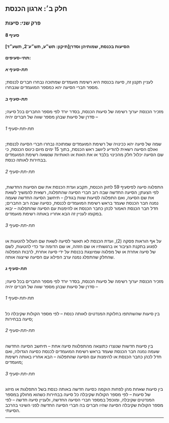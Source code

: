 ## חלק ב׳: ארגון הכנסת

### פרק שני: סיעות

#### סעיף 8

**הסיעות בכנסת, שמותיהן וסדרן[תיקון: תש״ע, תש״ע־2, תשע״ד]**



#### תתי-סעיפים:

##### תת-סעיף א

לעניין תקנון זה, סיעה בכנסת היא רשימת מועמדים שמתוכה נבחרו חברים לכנסת; מספר חברי הסיעה יהא כמספר המועמדים שנבחרו.

##### תת-סעיף ב

מזכיר הכנסת יערוך רשימה של סיעות הכנסת, בסדר יורד לפי מספר החברים בכל סיעה; סדרן של סיעות שבהן מספר שווה של חברים יהיה –

###### תת-תת-סעיף 1

שמה של סיעה יהא ככינויה של רשימת המועמדים שמתוכה נבחרו חברי הסיעה 
לכנסת; ואולם הסיעה רשאית להודיע ליושב ראש הכנסת, בתוך 15 ימים מיום כינוס
 הכנסת, כי שם הסיעה יכלול חלק מהכינוי בלבד או את האות או האותיות שנשאה 
רשימת המועמדים בבחירות לאותה כנסת.

###### תת-תת-סעיף 2

התפלגה סיעה לפיסעיף 59 לחוק הכנסת,
 תקבע ועדת הכנסת את שם הסיעות החדשות, לפי הצעתן; הסיעה החדשה שבה רוב 
חברי הסיעה שהתפלגה, רשאית להמשיך לשאת את שם הסיעה, ואם התפלגה לסיעות 
שוות בגודלן – תיחשב הסיעה החדשה שעמה נמנה חבר הכנסת שעמד בראש רשימת 
המועמדים לכנסת, כסיעה שבה רוב החברים; חדל חבר הכנסת האמור לכהן כחבר 
הכנסת או להימנות עם הסיעה שהתפלגה – יבוא במקומו לעניין זה הבא אחריו 
באותה רשימת מועמדים.

###### תת-תת-סעיף 3

על אף 
הוראות פסקה (2), ועדת הכנסת לא תאשר לסיעה לשאת שם העלול להטעות או לפגוע 
בתקנת הציבור או ברגשותיו או שם הזהה, או שם הדומה עד כדי להטעות, לשם של 
סיעה אחרת או של מפלגה שמיוצגת בכנסת על ידי סיעה אחרת, לרבות המפלגה שהחלק
 שהתפלג נמנה ערב הפילוג עם הסיעה שייצגה אותה.

##### תת-סעיף ג

מזכיר הכנסת יערוך רשימה של סיעות הכנסת, בסדר יורד לפי מספר החברים בכל סיעה; סדרן של סיעות שבהן מספר שווה של חברים יהיה –

###### תת-תת-סעיף 1

בין סיעות שהשתתפו בחלוקת המנדטים לאותה כנסת – לפי מספר הקולות שקיבלה כל סיעה בבחירות;

###### תת-תת-סעיף 2

בין סיעות 
חדשות שנוצרו כתוצאה מהתפלגות סיעה אחת – תיחשב הסיעה החדשה שעמה נמנה חבר 
הכנסת שעמד בראש רשימת המועמדים לכנסת כסיעה הגדולה, ואם חדל לכהן כחבר 
הכנסת או להימנות עם הסיעה שהתפלגה – הבא אחריו באותה רשימת מועמדים;

###### תת-תת-סעיף 3

בין סיעות 
שאחת מהן לפחות הוקמה כסיעה חדשה באותה כנסת בשל התפלגות או מיזוג של סיעות
 – לפי מספר הקולות שקיבלה כל סיעה בבחירות כשהוא מחולק במספר המנדטים 
שקיבלה, ומוכפל במספר חברי הסיעה החדשה, ולעניין סיעה חדשה – לפי מספר 
הקולות שקיבלה הסיעה שהיו חברים בה חברי הסיעה החדשה לפני השינוי בהרכב 
הסיעתי.

----

